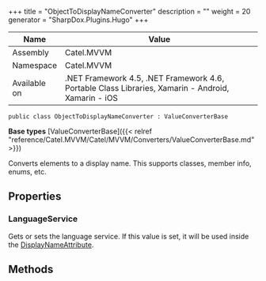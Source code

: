 

+++
title = "ObjectToDisplayNameConverter" 
description = ""
weight = 20
generator = "SharpDox.Plugins.Hugo"
+++

Name|Value
---|---
Assembly|Catel.MVVM
Namespace|Catel.MVVM
Available on|.NET Framework 4.5, .NET Framework 4.6, Portable Class Libraries, Xamarin - Android, Xamarin - iOS

```
public class ObjectToDisplayNameConverter : ValueConverterBase
```

**Base types**
[ValueConverterBase]({{< relref "reference/Catel.MVVM/Catel/MVVM/Converters/ValueConverterBase.md" >}})

Converts elements to a display name. This supports classes, member info, enums, etc.

## Properties

### LanguageService

Gets or sets the language service. If this value is set, it will be used inside the [DisplayNameAttribute](#).

## Methods

